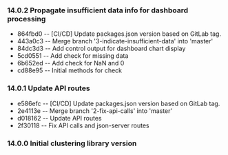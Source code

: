### 14.0.2 Propagate insufficient data info for dashboard processing
* 864fbd0 -- [CI/CD] Update packages.json version based on GitLab tag.
* 443a0c3 -- Merge branch '3-indicate-insufficient-data' into 'master'
* 84dc3d3 -- Add control output for dashboard chart display
* 5cd0551 -- Add check for missing data
* 6b652ed -- Add check for NaN and 0
* cd88e95 -- Initial methods for check
### 14.0.1 Update API routes
* e586efc -- [CI/CD] Update packages.json version based on GitLab tag.
* 2e4113e -- Merge branch '2-fix-api-calls' into 'master'
* d018162 -- Update API routes
* 2f30118 -- Fix API calls and json-server routes
### 14.0.0 Initial clustering library version
